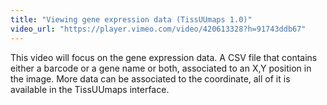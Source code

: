 ```yaml
---
title: "Viewing gene expression data (TissUUmaps 1.0)"
video_url: "https://player.vimeo.com/video/420613328?h=91743ddb67"
---
```


This video will focus on the gene expression data. A CSV file that contains either a barcode or a gene name or both, associated to an X,Y position in the image. More data can be associated to the coordinate, all of it is available in the TissUUmaps interface.
